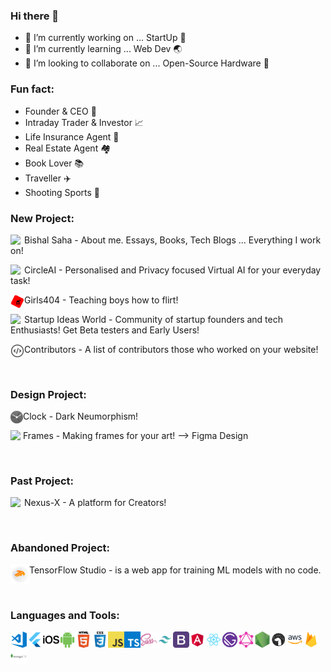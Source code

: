 ### Hi there 👋

- 🔭 I’m currently working on ... StartUp 🚀
- 🌱 I’m currently learning ... Web Dev 🌏
- 👯 I’m looking to collaborate on ... Open-Source Hardware 🤖

### Fun fact:
- Founder & CEO 🏢 <br>
- Intraday Trader & Investor 📈 <br>
- Life Insurance Agent 💝 <br>
- Real Estate Agent 🏘 <br>
- Book Lover 📚 <br>
- Traveller ✈️ <br>
- Shooting Sports 🔫 <br>
<!--
- 🤔 I’m looking for help with ...
- 💬 Ask me about ...
- 📫 How to reach me: ...
- 😄 Pronouns: ...

-->

### New Project:

[<img align="left" width="22px" src="https://i.imgur.com/senFZan.jpg" />][bishalsaha]
Bishal Saha - About me. Essays, Books, Tech Blogs ... Everything I work on!

[bishalsaha]: https://bishalsaha.com/

[<img align="left" width="22px" src="https://cdn.jsdelivr.net/emojione/assets/4.0/png/128/2b55.png" />][website]
CircleAI - Personalised and Privacy focused Virtual AI for your everyday task!

[website]: https://circleai.web.app/

[<img align="left" width="22px" src="https://github.com/BishalSaha/Girls404/blob/master/public/Girls404.png?raw=true" />][Girls404]
Girls404 - Teaching boys how to flirt!

[Girls404]: https://girls404.web.app/

[<img align="left" width="22px" src="https://i.imgur.com/sWxiUwe.png" />][Startup]
Startup Ideas World - Community of startup founders and tech Enthusiasts! Get Beta testers and Early Users!

[startup]: https://startup-ideas-world.web.app/

[<img align="left" width="22px" src="https://github.com/BishalSaha/Contributors/blob/main/DEV.png?raw=true" />][contributors]
Contributors - A list of contributors those who worked on your website!

[contributors]: https://github.com/BishalSaha/Contributors

<br/>

### Design Project:
[<img align="left" width="20px" src="https://github.com/BishalSaha/neumorphism-clock/blob/master/Clockcopy.png?raw=true" />][website2]
Clock - Dark Neumorphism!

[website2]: https://bishalsaha.github.io/Neumorphism-Clock/

[<img align="left" width="20px" src="https://s3-alpha.figma.com/profile/662cdda9-535a-445a-aea7-37afa5ffe04d" />][frames]
Frames - Making frames for your art!  --> Figma Design

[frames]: https://www.figma.com/@frames

<br/>

### Past Project:
[<img align="left" width="22px" src="https://yt3.ggpht.com/a/AATXAJxPKPtiUSUAW1bIxski3Izfmyh4tZFxahKOwna3=s288-c-k-c0xffffffff-no-rj-mo" />][website3]
Nexus-X - A platform for Creators!

[website3]: https://youtu.be/VAzX7s-1OFw

<br/>

### Abandoned Project:
[<img align="left" width="30px" src="https://raw.githubusercontent.com/BishalSaha/TensorflowStudio/b8d2ed864c4dccbc1b355a8d6bd0052a97500f0b/tensorflow.svg" />][website4]
TensorFlow Studio - is a web app for training ML models with no code. 

[website4]: https://github.com/BishalSaha/TensorflowStudio

<br/>

### Languages and Tools:

<img align="left" alt="Visual Studio Code" width="26px" src="https://raw.githubusercontent.com/github/explore/80688e429a7d4ef2fca1e82350fe8e3517d3494d/topics/visual-studio-code/visual-studio-code.png" />


<img align="left" alt="Flutter" width="26px" src="https://raw.githubusercontent.com/github/explore/80688e429a7d4ef2fca1e82350fe8e3517d3494d/topics/flutter/flutter.png" />
<img align="left" alt="iOS" width="26px" src="https://raw.githubusercontent.com/github/explore/80688e429a7d4ef2fca1e82350fe8e3517d3494d/topics/ios/ios.png" />
<img align="left" alt="Android" width="26px" src="https://raw.githubusercontent.com/github/explore/80688e429a7d4ef2fca1e82350fe8e3517d3494d/topics/android/android.png" />

<img align="left" alt="HTML5" width="26px" src="https://raw.githubusercontent.com/github/explore/80688e429a7d4ef2fca1e82350fe8e3517d3494d/topics/html/html.png" />
<img align="left" alt="CSS3" width="26px" src="https://raw.githubusercontent.com/github/explore/80688e429a7d4ef2fca1e82350fe8e3517d3494d/topics/css/css.png" />
<img align="left" alt="JavaScript" width="26px" src="https://raw.githubusercontent.com/github/explore/80688e429a7d4ef2fca1e82350fe8e3517d3494d/topics/javascript/javascript.png" />
<img align="left" alt="Typescript" width="26px" src="https://raw.githubusercontent.com/github/explore/80688e429a7d4ef2fca1e82350fe8e3517d3494d/topics/typescript/typescript.png" />
<img align="left" alt="Sass" width="26px" src="https://raw.githubusercontent.com/github/explore/80688e429a7d4ef2fca1e82350fe8e3517d3494d/topics/sass/sass.png" />


<img align="left" alt="Tailwind" width="26px" src="https://raw.githubusercontent.com/github/explore/80688e429a7d4ef2fca1e82350fe8e3517d3494d/topics/tailwind/tailwind.png" />
<img align="left" alt="Bootstrap" width="26px" src="https://raw.githubusercontent.com/github/explore/80688e429a7d4ef2fca1e82350fe8e3517d3494d/topics/bootstrap/bootstrap.png" />


<img align="left" alt="Angular" width="26px" src="https://raw.githubusercontent.com/github/explore/80688e429a7d4ef2fca1e82350fe8e3517d3494d/topics/angular/angular.png" />
<img align="left" alt="React" width="26px" src="https://raw.githubusercontent.com/github/explore/80688e429a7d4ef2fca1e82350fe8e3517d3494d/topics/react/react.png" />
<img align="left" alt="Gatsby" width="26px" src="https://raw.githubusercontent.com/github/explore/e94815998e4e0713912fed477a1f346ec04c3da2/topics/gatsby/gatsby.png" />
<img align="left" alt="GraphQL" width="26px" src="https://raw.githubusercontent.com/github/explore/80688e429a7d4ef2fca1e82350fe8e3517d3494d/topics/graphql/graphql.png" />
<img align="left" alt="Node.js" width="26px" src="https://raw.githubusercontent.com/github/explore/80688e429a7d4ef2fca1e82350fe8e3517d3494d/topics/nodejs/nodejs.png" />
<img align="left" alt="Deno" width="26px" src="https://raw.githubusercontent.com/github/explore/361e2821e2dea67711cde99c9c40ed357061cf27/topics/deno/deno.png" />


<img align="left" alt="AWS" width="26px" src="https://raw.githubusercontent.com/github/explore/80688e429a7d4ef2fca1e82350fe8e3517d3494d/topics/aws/aws.png" />
<img align="left" alt="Firebase" width="26px" src="https://raw.githubusercontent.com/github/explore/80688e429a7d4ef2fca1e82350fe8e3517d3494d/topics/firebase/firebase.png" />
<img align="left" alt="MongoDB" width="26px" src="https://raw.githubusercontent.com/github/explore/80688e429a7d4ef2fca1e82350fe8e3517d3494d/topics/mongodb/mongodb.png" />


